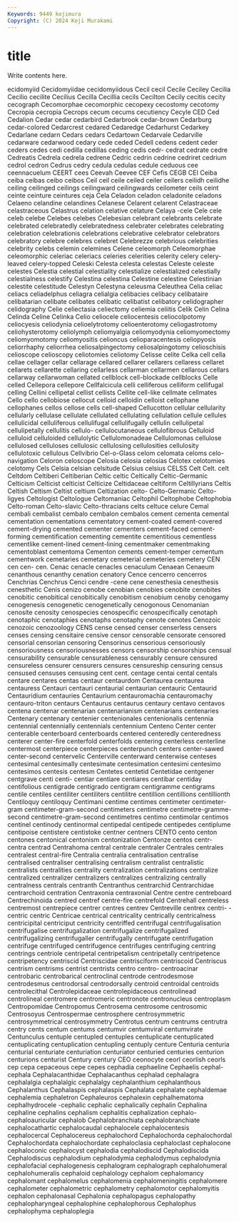 ```yaml
---
Keywords: 9449 kojimura
Copyright: (C) 2024 Koji Murakami
---
```


# title

Write contents here.



ecidomyiid Cecidomyiidae cecidomyiidous Cecil cecil Cecile Ceciley Cecilia Cecilio
cecilite Cecilius Cecilla Cecillia cecils Cecilton Cecily cecitis cecity cecograph
Cecomorphae cecomorphic cecopexy cecostomy cecotomy Cecropia cecropia Cecrops cecum cecums
cecutiency Cecyle CED Ced Cedalion Cedar cedar cedarbird Cedarbrook cedar-brown
Cedarburg cedar-colored Cedarcrest cedared Cedaredge Cedarhurst Cedarkey Cedarlane cedarn Cedars
cedars Cedartown Cedarvale Cedarville cedarware cedarwood cedary cede ceded Cedell
cedens cedent ceder ceders cedes cedi cedilla cedillas ceding cedis
cedr- cedrat cedrate cedre Cedreatis Cedrela cedrela cedrene Cedric cedrin
cedrine cedriret cedrium cedrol cedron Cedrus cedry cedula cedulas cedule
ceduous cee ceennacuelum CEERT cees Ceevah Ceevee CEF Cefis CEGB
CEI Ceiba ceiba ceibas ceibo ceibos Ceil ceil ceile ceiled
ceiler ceilers ceilidh ceilidhe ceiling ceilinged ceilings ceilingward ceilingwards ceilometer
ceils ceint ceinte ceinture ceintures ceja Cela Celadon celadon celadonite
celadons Celaeno celandine celandines Celanese Celarent celarent Celastraceae celastraceous Celastrus
celation celative celature Celaya -cele Cele cele celeb celebe Celebes
celebes Celebesian celebrant celebrants celebrate celebrated celebratedly celebratedness celebrater celebrates
celebrating celebration celebrationis celebrations celebrative celebrator celebrators celebratory celebre celebres
celebret Celebrezze celebrious celebrities celebrity celebs celemin celemines Celene celeomorph
Celeomorphae celeomorphic celeriac celeriacs celeries celerities celerity celery celery-leaved celery-topped
Celeski Celesta celesta celestas Celeste celeste celestes Celestia celestial celestiality
celestialize celestialized celestially celestialness celestify Celestina celestina Celestine celestine Celestinian
celestite celestitude Celestyn Celestyna celeusma Celeuthea Celia celiac celiacs celiadelphus
celiagra celialgia celibacies celibacy celibataire celibatarian celibate celibates celibatic celibatist
celibatory celidographer celidography Celie celiectasia celiectomy celiemia celiitis Celik Celin
Celina Celinda Celine Celinka Celio celiocele celiocentesis celiocolpotomy celiocyesis celiodynia
celioelytrotomy celioenterotomy celiogastrotomy celiohysterotomy celiolymph celiomyalgia celiomyodynia celiomyomectomy celiomyomotomy celiomyositis
celioncus celioparacentesis celiopyosis celiorrhaphy celiorrhea celiosalpingectomy celiosalpingotomy celioschisis celioscope celioscopy
celiotomies celiotomy Celisse celite Celka cell cella cellae cellager cellar
cellarage cellared cellarer cellarers cellaress cellaret cellarets cellarette cellaring cellarless
cellarman cellarmen cellarous cellars cellarway cellarwoman cellated cellblock cell-blockade cellblocks
Celle celled Cellepora cellepore Cellfalcicula celli celliferous celliform cellifugal celling
Cellini cellipetal cellist cellists Cellite cell-like cellmate cellmates Cello cello
cellobiose cellocut celloid celloidin celloist cellophane cellophanes cellos cellose cells
cell-shaped Cellucotton cellular cellularity cellularly cellulase cellulate cellulated cellulating cellulation
cellule cellules cellulicidal celluliferous cellulifugal cellulifugally cellulin cellulipetal cellulipetally cellulitis
cellulo- cellulocutaneous cellulofibrous Celluloid celluloid celluloided cellulolytic Cellulomonadeae Cellulomonas cellulose
cellulosed celluloses cellulosic cellulosing cellulosities cellulosity cellulotoxic cellulous Cellvibrio Cel-o-Glass
celom celomata celoms celo-navigation Celoron celoscope Celosia celosia celosias Celotex
celotomies celotomy Cels Celsia celsian celsitude Celsius celsius CELSS Celt
Celt. celt Celtdom Celtiberi Celtiberian Celtic celtic Celtically Celtic-Germanic Celticism
Celticist celticist Celticize Celtidaceae celtiform Celtillyrians Celtis Celtish Celtism Celtist
celtium Celtization celto- Celto-Germanic Celto-ligyes Celtologist Celtologue Celtomaniac Celtophil Celtophobe
Celtophobia Celto-roman Celto-slavic Celto-thracians celts celtuce celure Cemal cembali cembalist
cembalo cembalon cembalos cement cementa cemental cementation cementations cementatory cement-coated
cement-covered cement-drying cemented cementer cementers cement-faced cement-forming cementification cementing cementite
cementitious cementless cementlike cement-lined cement-lining cementmaker cementmaking cementoblast cementoma Cementon
cements cement-temper cementum cementwork cemetaries cemetary cemeterial cemeteries cemetery CEN
cen cen- cen. Cenac cenacle cenacles cenaculum Cenaean Cenaeum cenanthous
cenanthy cenation cenatory Cence cencerro cencerros Cenchrias Cenchrus Cenci cendre
-cene cene cenesthesia cenesthesis cenesthetic Cenis cenizo cenobe cenobian cenobies
cenobite cenobites cenobitic cenobitical cenobitically cenobitism cenobium cenoby cenogamy cenogenesis
cenogenetic cenogenetically cenogonous Cenomanian cenosite cenosity cenospecies cenospecific cenospecifically cenotaph
cenotaphic cenotaphies cenotaphs cenotaphy cenote cenotes Cenozoic cenozoic cenozoology CENS
cense censed censer censerless censers censes censing censitaire censive censor
censorable censorate censored censorial censorian censoring Censorinus censorious censoriously censoriousness
censoriousnesses censors censorship censorships censual censurability censurable censurableness censurably censure
censured censureless censurer censurers censures censureship censuring census censused censuses
censusing cent cent. centage centai cental centals centare centares centas
centaur centaurdom Centaurea centaurea centauress Centauri centauri centaurial centaurian centauric
Centaurid Centauridium centauries Centaurium centauromachia centauromachy centauro-triton centaurs Centaurus centaurus
centaury centavo centavos centena centenar centenarian centenarianism centenarians centenaries Centenary
centenary centenier centenionales centenionalis centennia centennial centennially centennials centennium Centeno
Center center centerable centerboard centerboards centered centeredly centeredness centerer center-fire
centerfold centerfolds centering centerless centerline centermost centerpiece centerpieces centerpunch centers
center-sawed center-second centervelic Centerville centerward centerwise centeses centesimal centesimally centesimate
centesimation centesimi centesimo centesimos centesis centesm Centetes centetid Centetidae centgener
centgrave centi centi- centiar centiare centiares centibar centiday centifolious centigrade
centigrado centigram centigramme centigrams centile centiles centiliter centiliters centilitre centillion
centillions centillionth Centiloquy centiloquy Centimani centime centimes centimeter centimeter-gram centimeter-gram-second
centimeters centimetre centimetre-gramme-second centimetre-gram-second centimetres centimo centimolar centimos centinel centinody
centinormal centipedal centipede centipedes centiplume centipoise centistere centistoke centner centners
CENTO cento centon centones centonical centonism centonization Centonze centos centr-
centra centrad Centrahoma central centrale centraler Centrales centrales centralest central-fire
Centralia centralia centralisation centralise centralised centraliser centralising centralism centralist centralistic
centralists centralities centrality centralization centralizations centralize centralized centralizer centralizers centralizes
centralizing centrally centralness centrals centranth Centranthus centrarchid Centrarchidae centrarchoid centration
Centraxonia centraxonial Centre centre centreboard Centrechinoida centred centref centre-fire centrefold
Centrehall centreless centremost centrepiece centrer centres centrev Centreville centrex centri-
-centric centric Centricae centrical centricality centrically centricalness centricipital centriciput centricity
centriffed centrifugal centrifugalisation centrifugalise centrifugalization centrifugalize centrifugalized centrifugalizing centrifugaller centrifugally
centrifugate centrifugation centrifuge centrifuged centrifugence centrifuges centrifuging centring centrings centriole
centripetal centripetalism centripetally centripetence centripetency centriscid Centriscidae centrisciform centriscoid Centriscus
centrism centrisms centrist centrists centro centro- centroacinar centrobaric centrobarical centroclinal
centrode centrodesmose centrodesmus centrodorsal centrodorsally centroid centroidal centroids centrolecithal Centrolepidaceae
centrolepidaceous centrolinead centrolineal centromere centromeric centronote centronucleus centroplasm Centropomidae Centropomus
Centrosema centrosome centrosomic Centrosoyus Centrospermae centrosphere centrosymmetric centrosymmetrical centrosymmetry Centrotus
centrum centrums centrutra centry cents centum centums centumvir centumviral centumvirate
Centunculus centuple centupled centuples centuplicate centuplicated centuplicating centuplication centupling centuply
centure Centuria centuria centurial centuriate centuriation centuriator centuried centuries centurion
centurions centurist Century century CEO ceonocyte ceorl ceorlish ceorls cep
cepa cepaceous cepe cepes cephadia cephaeline Cephaelis cephal- cephala Cephalacanthidae
Cephalacanthus cephalad cephalagra cephalalgia cephalalgic cephalalgy cephalanthium cephalanthous Cephalanthus Cephalaspis
cephalaspis Cephalata cephalate cephaldemae cephalemia cephaletron Cephaleuros cephalexin cephalhematoma cephalhydrocele
-cephalic cephalic cephalically cephalin Cephalina cephaline cephalins cephalism cephalitis cephalization
cephalo- cephaloauricular cephalob Cephalobranchiata cephalobranchiate cephalocathartic cephalocaudal cephalocele cephalocentesis cephalocercal
Cephalocereus cephalochord Cephalochorda cephalochordal Cephalochordata cephalochordate cephaloclasia cephaloclast cephalocone cephaloconic
cephalocyst cephalodia cephalodiscid Cephalodiscida Cephalodiscus cephalodium cephalodymia cephalodymus cephalodynia cephalofacial
cephalogenesis cephalogram cephalograph cephalohumeral cephalohumeralis cephaloid cephalology cephalom cephalomancy cephalomant
cephalomelus cephalomenia cephalomeningitis cephalomere cephalometer cephalometric cephalometry cephalomotor cephalomyitis cephalon
cephalonasal Cephalonia cephalopagus cephalopathy cephalopharyngeal cephalophine cephalophorous Cephalophus cephalophyma cephaloplegia
